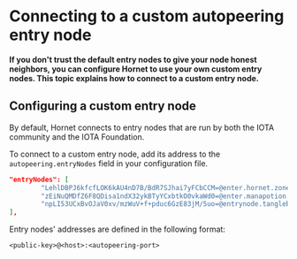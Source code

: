 # Connecting to a custom autopeering entry node

**If you don't trust the default entry nodes to give your node honest neighbors, you can configure Hornet to use your own custom entry nodes. This topic explains how to connect to a custom entry node.**

## Configuring a custom entry node

By default, Hornet connects to entry nodes that are run by both the IOTA community and the IOTA Foundation.

To connect to a custom entry node, add its address to the `autopeering.entryNodes` field in your configuration file.

```json
"entryNodes": [
        "LehlDBPJ6kfcfLOK6kAU4nD7B/BdR7SJhai7yFCbCCM=@enter.hornet.zone:14626",
        "zEiNuQMDfZ6F8QDisa1ndX32ykBTyYCxbtkO0vkaWd0=@enter.manapotion.io:18626",
        "npLI53UCxBvOJaV0xv/mzWuV+f+pduc6GzE83jM/5uo=@entrynode.tanglebay.org:14626"
],
```

Entry nodes' addresses are defined in the following format:

```
<public-key>@<host>:<autopeering-port>
```
